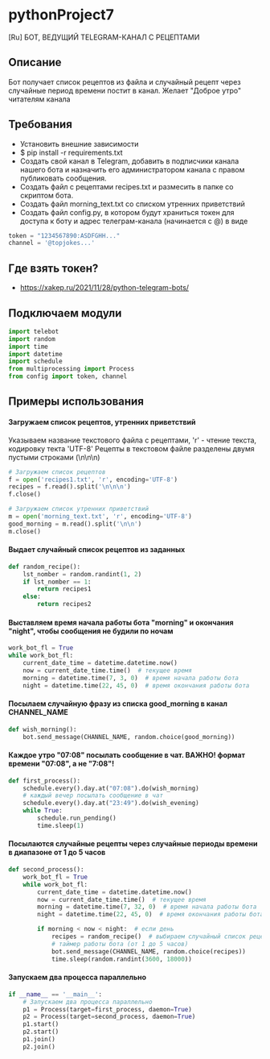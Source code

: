 # pythonProject7

[Ru] БОТ, ВЕДУЩИЙ TELEGRAM-КАНАЛ С РЕЦЕПТАМИ

## Описание

Бот получает список рецептов из файла и случайный рецепт через случайные период времени постит в канал. Желает "Доброе
утро"
читателям канала

## Требования

* Установить внешние зависимости
* $ pip install -r requirements.txt
* Создать свой канал в Telegram, добавить в подписчики канала нашего бота и назначить его администратором канала с
  правом публиковать сообщения.
* Создать файл с рецептами recipes.txt и размесить в папке со скриптом бота.
* Создать файл morning_text.txt со списком утренних приветствий
* Создать файл config.py, в котором будут храниться токен для доступа к боту и адрес телеграм-канала (начинается с @) в
  виде

```python
token = "1234567890:ASDFGHH..."
channel = '@topjokes...'
```

## Где взять токен?

* https://xakep.ru/2021/11/28/python-telegram-bots/

## Подключаем модули

```python
import telebot
import random
import time
import datetime
import schedule
from multiprocessing import Process
from config import token, channel
```

## Примеры использования

#### Загружаем список рецептов, утренних приветствий

Указываем название текстового файла с рецептами, 'r' - чтение текста, кодировку текта 'UTF-8'
Рецепты в текстовом файле разделены двумя пустыми строками (\n\n\n)

```python
# Загружаем список рецептов
f = open('recipes1.txt', 'r', encoding='UTF-8')
recipes = f.read().split('\n\n\n')
f.close()

# Загружаем список утренних приветствий
m = open('morning_text.txt', 'r', encoding='UTF-8')
good_morning = m.read().split('\n\n')
m.close()
```

#### Выдает случайный список рецептов из заданных

```python
def random_recipe():
    lst_nomber = random.randint(1, 2)
    if lst_nomber == 1:
        return recipes1
    else:
        return recipes2
```

#### Выставляем время начала работы бота "morning" и окончания "night", чтобы сообщения не будили по ночам

```python
work_bot_fl = True
while work_bot_fl:
    current_date_time = datetime.datetime.now()
    now = current_date_time.time()  # текущее время
    morning = datetime.time(7, 3, 0)  # время начала работы бота
    night = datetime.time(22, 45, 0)  # время окончания работы бота
```

#### Посылаем случайную фразу из списка good_morning в канал CHANNEL_NAME

```python
def wish_morning():
    bot.send_message(CHANNEL_NAME, random.choice(good_morning))
```

#### Каждое утро "07:08" посылать сообщение в чат. ВАЖНО! формат времени "07:08", а не "7:08"!

```python
def first_process():
    schedule.every().day.at("07:08").do(wish_morning)
    # каждый вечер посылать сообщение в чат
    schedule.every().day.at("23:49").do(wish_evening)
    while True:
        schedule.run_pending()
        time.sleep(1)
```

#### Посылаются случайные рецепты через случайные периоды времени в диапазоне от 1  до 5 часов

```python
def second_process():
    work_bot_fl = True
    while work_bot_fl:
        current_date_time = datetime.datetime.now()
        now = current_date_time.time()  # текущее время
        morning = datetime.time(7, 32, 0)  # время начала работы бота
        night = datetime.time(22, 45, 0)  # время окончания работы бота

        if morning < now < night:  # если день
            recipes = random_recipe()  # выбираем случайный список рецептов
            # таймер работы бота (от 1 до 5 часов)
            bot.send_message(CHANNEL_NAME, random.choice(recipes))
            time.sleep(random.randint(3600, 18000))
```

#### Запускаем два процесса параллельно

```python
if __name__ == '__main__':
    # Запускаем два процесса параллельно
    p1 = Process(target=first_process, daemon=True)
    p2 = Process(target=second_process, daemon=True)
    p1.start()
    p2.start()
    p1.join()
    p2.join()
```